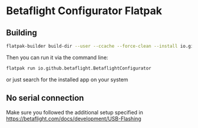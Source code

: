 # Betaflight Configurator Flatpak

## Building

```sh
flatpak-builder build-dir --user --ccache --force-clean --install io.github.betaflight.BetaflightConfigurator.json
```

Then you can run it via the command line:

```sh
flatpak run io.github.betaflight.BetaflightConfigurator
```

or just search for the installed app on your system

## No serial connection

Make sure you followed the additional setup specified in https://betaflight.com/docs/development/USB-Flashing
